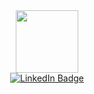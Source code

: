 <div id="header" align="center">
  <img src="https://media.giphy.com/media/17b875GGvV9m9sLmNc/giphy.gif" width="100"/>
</div>

<div id="badges" align="center">
  <a href="https://www.linkedin.com/in/bogdan-dragan-023ba525a/">
    <img src="https://img.shields.io/badge/LinkedIn-blue?style=for-the-badge&logo=linkedin&logoColor=white" alt="LinkedIn Badge"/>
  </a>
</div>
<!--
 Now is the time for me to move on with a career change and go back to my old passion, software coding. 
In the past I been used to code in  C / C++. 

🌱 I’m currently learning to code in Python, going through HyperionDev bootcamp. I'm planning to learn future coding languages as Java and I would like to have a pick
at AWS also. 

In the meantime if you are intrested in my protofolio, please feel free to have a look at my repositories.



-->

